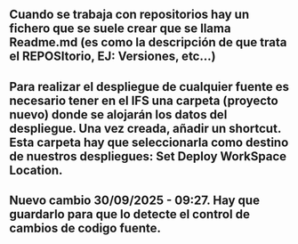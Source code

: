 ## Cuando se trabaja con repositorios hay un fichero que se suele crear que se llama Readme.md (es como la descripción de que trata el REPOSItorio, EJ: Versiones, etc...)

## Para realizar el despliegue de cualquier fuente es necesario tener en el IFS una carpeta (proyecto nuevo) donde se alojarán los datos del despliegue. Una vez creada, añadir un shortcut. Esta carpeta hay que seleccionarla como destino de nuestros despliegues: Set Deploy WorkSpace Location.

## Nuevo cambio 30/09/2025 - 09:27. Hay que guardarlo para que lo detecte el control de cambios de codigo fuente.